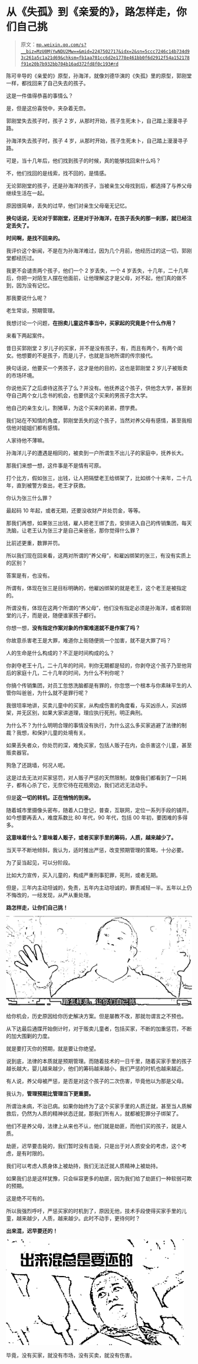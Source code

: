 # 从《失孤》到《亲爱的》，路怎样走，你们自己挑

> 原文：[`mp.weixin.qq.com/s?__biz=MzU0MjYwNDU2Mw==&mid=2247502717&idx=2&sn=5ccc7246c14b734d93c261a5c1a21d69&chksm=fb1aa701cc6d2e1778e461bb0f6d2912f54a152178f91e20b7b932bb704b16ad372fd8f0c193#rd`](http://mp.weixin.qq.com/s?__biz=MzU0MjYwNDU2Mw==&mid=2247502717&idx=2&sn=5ccc7246c14b734d93c261a5c1a21d69&chksm=fb1aa701cc6d2e1778e461bb0f6d2912f54a152178f91e20b7b932bb704b16ad372fd8f0c193#rd)

陈可辛导的《亲爱的》原型，孙海洋，就像刘德华演的《失孤》里的原型，郭刚堂一样，都找回来了自己失去的孩子。

这是一件值得恭喜的事情么？

是，但是这份喜悦中，夹杂着无奈。

郭刚堂失去孩子时，孩子 2 岁，从那时开始，孩子生死未卜，自己踏上漫漫寻子路。

孙海洋失去孩子时，孩子 4 岁，从那时开始，孩子生死未卜，自己踏上漫漫寻子路。

可是，当十几年后，他们找到孩子的时候，真的能够找回来什么吗？

不，他们找回的是线索，找不回的，是情感。

无论郭刚堂的孩子，还是孙海洋的孩子，当被亲生父母找到后，都选择了与养父母继续生活在一起。

原因很简单，丢失的过早，他们对亲生父母毫无记忆。

**换句话说，无论对于郭刚堂，还是对于孙海洋，在孩子丢失的那一刹那，就已经注定丢失了。**

**时间啊，是找不回来的。**

我评价这个新闻，不是在为孙海洋难过，因为几个月前，他经历过的这一切，郭刚堂都经历过。

我更不会谴责两个孩子，他们一个 2 岁丢失，一个 4 岁丢失，十几年，二十几年后，你把一对陌生人摆在他面前，让他理解这才是父母，对不起，他们真的做不到，因为没有记忆。

那我要说什么呢？

老生常谈，预期管理。

我想讨论一个问题，**在拐卖儿童这件事当中，买家起的究竟是个什么作用？** 

来看下两起案件。

昔日买郭刚堂 2 岁儿子的买家，并不是没有孩子，有，而且有两个，有两个闺女。他想要的不是孩子，而是儿子，也就是当地所谓的传宗接代。

换句话说，他要买一个男孩子，这才是他的目的，这也是郭刚堂 2 岁儿子被贩卖的市场环境。

你说他买了之后虐待这孩子了么？并没有。他抚养这个孩子，供他念大学，甚至剥夺自己两个女儿念书的机会，也要供这个买来的男孩子念大学。

他自己的亲生女儿，割猪草，为这个买来的弟弟，攒学费。

我们站在不知情的角度，郭刚堂丢失的这个孩子，当然对养父母有感情，甚至我相信他对姐姐们都有感情。

人家待他不薄嘛。

孙海洋儿子的遭遇是相同的，被卖到一户所谓生不出儿子的家庭中，抚养长大。

那我们来想一想，这件事是不是情有可原。

打个比方，假如张三，出钱，让人把隔壁老王给绑架了，比如绑个十来年，二十几年，直到被警方查出，老王才获救。

你认为张三什么罪？

最起码 10 年起，或者无期，还要没收财产并处罚金，等等。

那我们再想，如果张三出钱，雇人把老王绑了去，安排进入自己的传销集团，每天洗脑，让老王认为张三才是自己亲爸爸，那你觉得什么罪？

比前述更重，数罪并罚。

所以我们现在回来看，这两对所谓的“养父母”，和雇凶绑架的张三，有没有实质上的区别？

答案是有，也没有。

所谓有，体现在张三是目标明确的，他雇凶绑架的就是老王，这个老王是被指定的。

所谓没有，体现在这两个所谓的“养父母”，他们没有指定必须是孙海洋，或者郭刚堂的儿子，而是说，随便谁家孩子都行。

你想一想，**没有指定作案对象的作案难道就不是作案了吗？**

你故意杀害老王是大罪，难道你上街随便挑一个加害，就不是大罪了吗？

人的生命是什么构成的？不正是时间构成的么？

你剥夺老王十几，二十几年的时间，判你无期都是轻的，你剥夺这个孩子乃至他背后的家庭十几，二十几年的时间，为什么不判你呢？

你搞个传销集团，对员工忽悠洗脑都是有罪的，你忽悠一个根本与你素昧平生的人管你叫爸爸，为什么就不是罪行呢？

我很坦率地讲，买卖儿童中的买家，从构成伤害的角度看，与买凶杀人，买凶绑架，并无区别，如果大家讲道理，理应执行死刑，明正典刑。

为什么不？为什么明明合理的事情没有执行，为什么这么多买家逃避了法律的制裁？我想，和保护儿童的处境有关。

如果丢失者众，你处罚的深，难免买家，包括人贩子在内，会杀害这个儿童，甚至贩卖器官。

狗急了还跳墙，何况人呢。

这是过去无法对买家惩罚，对人贩子严惩的天然限制，就像我们都看到了一只耗子，都有心杀了它，无奈它待在花瓶旁边，我们迟迟无法动手。

但是**这一切的转机，正在悄悄的到来。**

随着城市里摄像头密布，随着人口登记，普查，互联网，定位一系列手段的铺开。如今想要再丢人，难度系数比 80 年代，90 年代，包括 00 年初，要困难的多得多。

**这意味着什么？意味着人贩子，或者买家手里的筹码，人质，越来越少了。**

当天平不断地倾斜，我认为，适时推出严惩，改变预期管理的策略，十分必要。

为了妥当起见，可以分阶段。

比如大力宣传，买入儿童的，构成严重刑事犯罪，死刑，或者无期。

但是，三年内主动坦诚的，免责，五年内主动坦诚的，罪责减轻一半。五年以上仍不悔改的，一经发现，从严从重处理。

**路怎样走，让你们自己挑！**

![](img/5283df1c255d270a9803e334a5a746bc.png)

给你机会，历史原因给你历史解决方案。但是屡教不改，那就勿谓言之不预也。

从下达最后通牒开始倒计时，对于贩卖儿童者，包括买家，不断的加重惩罚，不断的加大围剿的力度。

就是要打灭你的预期，就是要让你绝望。

说到底，法律的本质就是预期管理。而随着技术的一日千里，随着买家手里的孩子越长越大，婴儿越来越少，他们的筹码越来越小，我们严惩的时机也越来越近。

有人说，养父母被严惩，是否是对这个孩子的二次伤害，毕竟他以为那是父母。

我认为，**管理预期比管理当下更重要。**

所谓治未病，不治已病。如果你始终为了这个买家手里的人质迁就，甚至当人质解救后，仍然为人质的精神状态迁就，那我们所有人，就都被犯罪分子绑架了。

他们不是养父母，法律上从来也不认，他们就是劫匪，而他们买的孩子，就是人质。

劫匪，迟早要击毙的，我们暂时没有击毙，只是出于对人质安全的考虑，这个考虑，是有时限的。

我们可以考虑人质身体上被劫持，我们无法迁就人质精神上被劫持。

如果我们总是这样犹豫，只会纵容更多的劫匪，因为我们给了劫匪们一种软弱可欺的预期。

这是绝不可有的。

所以我强烈呼吁，严惩买家的时机到了，原因无他，技术手段使得买家手里的儿童，越来越少，人质，越来越少。此时不动手，更待何时？

**出来混，迟早要还的！**

**![](img/b71e53fb88aa7fdb0234343f76228136.png)**

毕竟，没有买家，就没有市场，没有买卖，就没有伤害。
